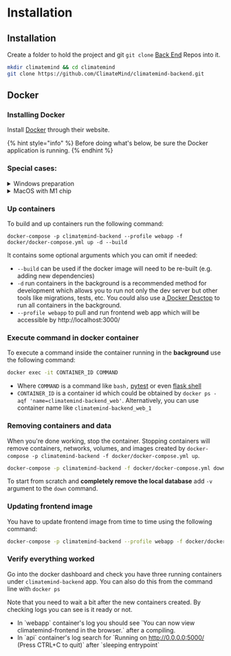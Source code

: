 # Installation

## Installation

Create a folder to hold the project and git `git clone` [Back End](https://github.com/ClimateMind/climatemind-backend) Repos into it.

```bash
mkdir climatemind && cd climatemind
git clone https://github.com/ClimateMind/climatemind-backend.git
```

## Docker

### Installing Docker

Install [Docker](https://www.docker.com/products/docker-desktop) through their website.

{% hint style="info" %}
Before doing what's below, be sure the Docker application is running.
{% endhint %}

### Special cases:

<details>

<summary>Windows preparation</summary>

Windows users may experience problems with building or starting the containers if your system automatically converts Unix line endings ('\n') to DOS line endings ('\r\n'). You can prevent this from happening by running the command below.

```bash
git config --global core.autocrlf false
```

</details>

<details>

<summary>MacOS with M1 chip</summary>

M1 chip requires a special \`yml\` file. Use \`docker/docker-compose.m1.yml\` file in the commands below.

</details>

### Up containers

To build and up containers run the following command:

```
docker-compose -p climatemind-backend --profile webapp -f docker/docker-compose.yml up -d --build
```

It contains some optional arguments which you can omit if needed:

* `--build` can be used if the docker image will need to be re-built (e.g. adding new dependencies)
* `-d` run containers in the background is a recommended method for development which allows you to run not only the dev server but other tools like migrations, tests, etc. You could also use a[ Docker Desctop](https://www.docker.com/products/docker-desktop/) to run all containers in the background.
* `--profile webapp` to pull and run frontend web app which will be accessible by http://localhost:3000/

### Execute command in docker container

To execute a command inside the container running in the **background** use the following command:

```bash
docker exec -it CONTAINER_ID COMMAND
```

* Where `COMMAND` is a command like `bash,` [pytest](development/unit-tests.md#pytest) or even [flask shell](https://flask.palletsprojects.com/en/2.0.x/shell/)
* `CONTAINER_ID` is a container id which could be obtained by `docker ps -aqf 'name=climatemind-backend_web'`. Alternatively, you can use container name like `climatemind-backend_web_1`

### Removing containers and data

When you're done working, stop the container. Stopping containers will remove containers, networks, volumes, and images created by `docker-compose -p climatemind-backend -f docker/docker-compose.yml up`.

```bash
docker-compose -p climatemind-backend -f docker/docker-compose.yml down
```

To start from scratch and **completely remove the local database** add `-v` argument to the `down` command.

### Updating frontend image

You have to update frontend image from time to time using the following command:

```bash
docker-compose -p climatemind-backend --profile webapp -f docker/docker-compose.m1.yml pull
```

### Verify everything worked

Go into the docker dashboard and check you have three running containers under `climatemind-backend` app. You can also do this from the command line with `docker ps`

Note that you need to wait a bit after the new containers created. By checking logs you can see is it ready or not.&#x20;

* In \`webapp\` container's log you should see \`You can now view climatemind-frontend in the browser.\` after a compiling.&#x20;
* In \`api\` container's log search for \`Running on http://0.0.0.0:5000/ (Press CTRL+C to quit)\` after \`sleeping entrypoint\`
